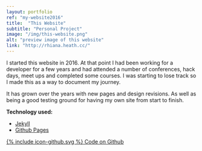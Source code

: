 ```yaml
---
layout: portfolio
ref: "my-website2016"
title:  "This Website"
subtitle: "Personal Project"
image: "/img/this-website.png"
alt: "preview image of this website"
link: "http://rhiana.heath.cc/"
---
```


I started this website in 2016. At that point I had been working for a developer for a few years and had attended a number of conferences, hack days, meet ups and completed some courses. I was starting to lose track so I made this as a way to document my journey.

It has grown over the years with new pages and design revisions. As well as being a good testing ground for having my own site from start to finish.

**Technology used:**
 - [Jekyll](https://jekyllrb.com/)
 - [Github Pages](https://pages.github.com/)

[<span class="icon icon--github">{% include icon-github.svg %}</span> Code on Github](https://github.com/Rhiana/rhiana.heath.cc)

